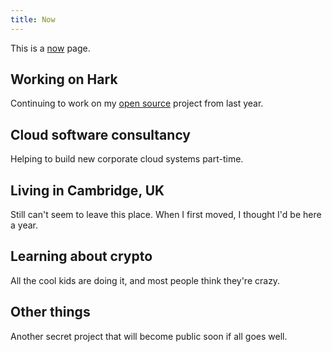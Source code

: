 ```yaml
---
title: Now
---
```


This is a [now](https://nownownow.com/about) page.


## Working on Hark

Continuing to work on my [open source](https://condense9.com) project from last
year.


## Cloud software consultancy

Helping to build new corporate cloud systems part-time.


## Living in Cambridge, UK

Still can't seem to leave this place. When I first moved, I thought I'd be here
a year.


## Learning about crypto

All the cool kids are doing it, and most people think they're crazy.


## Other things

Another secret project that will become public soon if all goes well.
